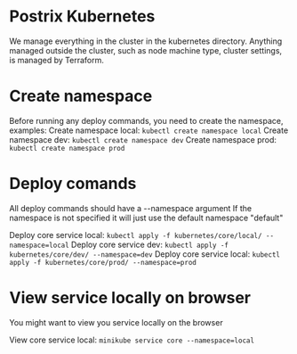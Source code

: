 # Postrix Kubernetes

We manage everything in the cluster in the kubernetes directory.
Anything managed outside the cluster, such as node machine type, cluster settings, is managed by Terraform.

# Create namespace
Before running any deploy commands, you need to create the namespace, examples:
Create namespace local: `kubectl create namespace local`
Create namespace dev: `kubectl create namespace dev`
Create namespace prod: `kubectl create namespace prod`

# Deploy comands
All deploy commands should have a --namespace argument
If the namespace is not specified it will just use the default namespace "default"

Deploy core service local: `kubectl apply -f kubernetes/core/local/ --namespace=local`
Deploy core service dev: `kubectl apply -f kubernetes/core/dev/ --namespace=dev`
Deploy core service local: `kubectl apply -f kubernetes/core/prod/ --namespace=prod`

# View service locally on browser
You might want to view you service locally on the browser

View core service local: `minikube service core --namespace=local`